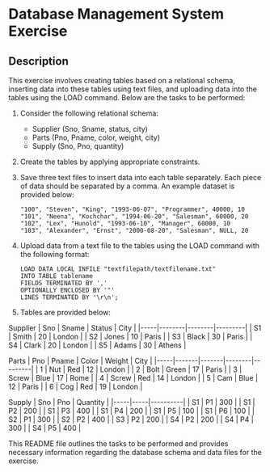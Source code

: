 # Database Management System Exercise

## Description

This exercise involves creating tables based on a relational schema, inserting data into these tables using text files, and uploading data into the tables using the LOAD command. Below are the tasks to be performed:

1. Consider the following relational schema:
   - Supplier (Sno, Sname, status, city)
   - Parts (Pno, Pname, color, weight, city)
   - Supply (Sno, Pno, quantity)

2. Create the tables by applying appropriate constraints.

3. Save three text files to insert data into each table separately. Each piece of data should be separated by a comma. An example dataset is provided below:
   
   ```
   "100", "Steven", "King", "1993-06-07", "Programmer", 40000, 10
   "101", "Neena", "Kochchar", "1994-06-20", "Salesman", 60000, 20
   "102", "Lex", "Hunold", "1993-06-10", "Manager", 60000, 10
   "103", "Alexander", "Ernst", "2000-08-20", "Salesman", NULL, 20
   ```

4. Upload data from a text file to the tables using the LOAD command with the following format:
   
   ```
   LOAD DATA LOCAL INFILE "textfilepath/textfilename.txt"
   INTO TABLE tablename
   FIELDS TERMINATED BY ','
   OPTIONALLY ENCLOSED BY '"'
   LINES TERMINATED BY '\r\n';
   ```

5. Tables are provided below:

Supplier
| Sno | Sname  | Status | City    |
|-----|--------|--------|---------|
| S1  | Smith  | 20     | London  |
| S2  | Jones  | 10     | Paris   |
| S3  | Black  | 30     | Paris   |
| S4  | Clark  | 20     | London  |
| S5  | Adams  | 30     | Athens  |

Parts
| Pno | Pname | Color | Weight | City    |
|-----|-------|-------|--------|---------|
| 1   | Nut   | Red   | 12     | London  |
| 2   | Bolt  | Green | 17     | Paris   |
| 3   | Screw | Blue  | 17     | Rome    |
| 4   | Screw | Red   | 14     | London  |
| 5   | Cam   | Blue  | 12     | Paris   |
| 6   | Cog   | Red   | 19     | London  |

Supply
| Sno | Pno | Quantity |
|-----|-----|----------|
| S1  | P1  | 300      |
| S1  | P2  | 200      |
| S1  | P3  | 400      |
| S1  | P4  | 200      |
| S1  | P5  | 100      |
| S1  | P6  | 100      |
| S2  | P1  | 300      |
| S2  | P2  | 400      |
| S3  | P2  | 200      |
| S4  | P2  | 200      |
| S4  | P4  | 300      |
| S4  | P5  | 400      |


This README file outlines the tasks to be performed and provides necessary information regarding the database schema and data files for the exercise.
